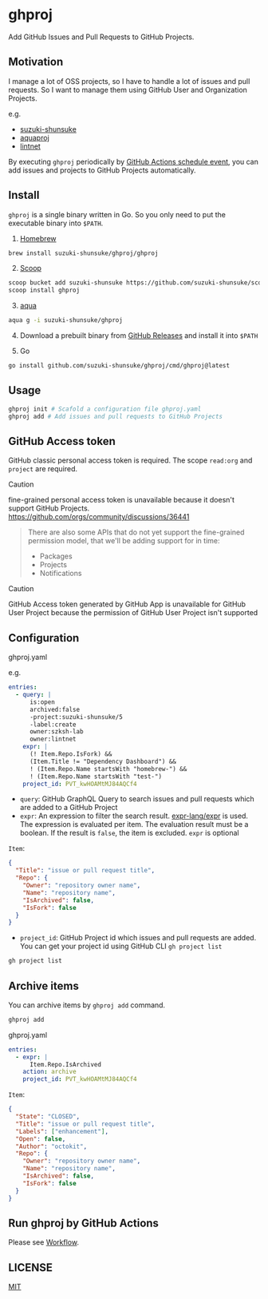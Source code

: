 # ghproj

Add GitHub Issues and Pull Requests to GitHub Projects.

## Motivation

I manage a lot of OSS projects, so I have to handle a lot of issues and pull requests.
So I want to manage them using GitHub User and Organization Projects.

e.g.

- [suzuki-shunsuke](https://github.com/users/suzuki-shunsuke/projects/5)
- [aquaproj](https://github.com/orgs/aquaproj/projects/8)
- [lintnet](https://github.com/orgs/lintnet/projects/1)

By executing `ghproj` periodically by [GitHub Actions schedule event](https://docs.github.com/en/actions/using-workflows/events-that-trigger-workflows#schedule), you can add issues and projects to GitHub Projects automatically.

## Install

`ghproj` is a single binary written in Go.
So you only need to put the executable binary into `$PATH`.

1. [Homebrew](https://brew.sh/)

```sh
brew install suzuki-shunsuke/ghproj/ghproj
```

2. [Scoop](https://scoop.sh/)

```sh
scoop bucket add suzuki-shunsuke https://github.com/suzuki-shunsuke/scoop-bucket
scoop install ghproj
```

3. [aqua](https://aquaproj.github.io/)

```sh
aqua g -i suzuki-shunsuke/ghproj
```

4. Download a prebuilt binary from [GitHub Releases](https://github.com/suzuki-shunsuke/ghproj/releases) and install it into `$PATH`

5. Go

```sh
go install github.com/suzuki-shunsuke/ghproj/cmd/ghproj@latest
```

## Usage

```sh
ghproj init # Scafold a configuration file ghproj.yaml
ghproj add # Add issues and pull requests to GitHub Projects
```

## GitHub Access token

GitHub classic personal access token is required.
The scope `read:org` and `project` are required.

> [!CAUTION]
> fine-grained personal access token is unavailable because it doesn't support GitHub Projects.
> https://github.com/orgs/community/discussions/36441
> > There are also some APIs that do not yet support the fine-grained permission model, that we'll be adding support for in time:
> > - Packages
> > - Projects
> > - Notifications

> [!CAUTION]
> GitHub Access token generated by GitHub App is unavailable for GitHub User Project because the permission of GitHub User Project isn't supported

## Configuration

ghproj.yaml

e.g.

```yaml
entries:
  - query: |
      is:open
      archived:false
      -project:suzuki-shunsuke/5
      -label:create
      owner:szksh-lab
      owner:lintnet
    expr: |
      (! Item.Repo.IsFork) &&
      (Item.Title != "Dependency Dashboard") &&
      ! (Item.Repo.Name startsWith "homebrew-") &&
      ! (Item.Repo.Name startsWith "test-")
    project_id: PVT_kwHOAMtMJ84AQCf4
```

- `query`: GitHub GraphQL Query to search issues and pull requests which are added to a GitHub Project
- `expr`: An expression to filter the search result. [expr-lang/expr](https://github.com/expr-lang/expr) is used. The expression is evaluated per item. The evaluation result must be a boolean. If the result is `false`, the item is excluded. `expr` is optional

`Item`:

```json
{
  "Title": "issue or pull request title",
  "Repo": {
    "Owner": "repository owner name",
    "Name": "repository name",
    "IsArchived": false,
    "IsFork": false
  }
}
```

- `project_id`: GitHub Project id which issues and pull requests are added. You can get your project id using GitHub CLI `gh project list`

```sh
gh project list
```

## Archive items

You can archive items by `ghproj add` command.

```sh
ghproj add
```

ghproj.yaml

```yaml
entries:
  - expr: |
      Item.Repo.IsArchived
    action: archive
    project_id: PVT_kwHOAMtMJ84AQCf4
```

`Item`:

```json
{
  "State": "CLOSED",
  "Title": "issue or pull request title",
  "Labels": ["enhancement"],
  "Open": false,
  "Author": "octokit",
  "Repo": {
    "Owner": "repository owner name",
    "Name": "repository name",
    "IsArchived": false,
    "IsFork": false
  }
}
```

## Run ghproj by GitHub Actions

Please see [Workflow](.github/workflows/update-project.yaml).

## LICENSE

[MIT](LICENSE)
